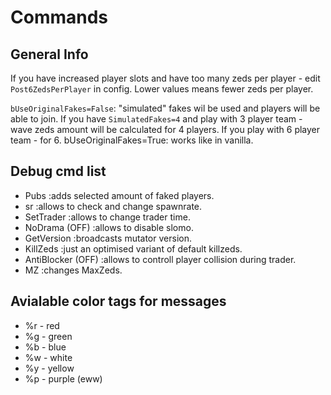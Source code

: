 # Commands

## General Info

If you have increased player slots and have too many zeds per player - edit `Post6ZedsPerPlayer` in config. Lower values means fewer zeds per player.

`bUseOriginalFakes=False`: "simulated" fakes wil be used and players will be able to join. If you have `SimulatedFakes=4` and play with 3 player team - wave zeds amount will be calculated for 4 players. If you play with 6 player team - for 6.
bUseOriginalFakes=True: works like in vanilla.

## Debug cmd list

- Pubs              :adds selected amount of faked players.
- sr                :allows to check and change spawnrate.
- SetTrader         :allows to change trader time.
- NoDrama (OFF)     :allows to disable slomo.
- GetVersion        :broadcasts mutator version.
- KillZeds          :just an optimised variant of default killzeds.
- AntiBlocker (OFF) :allows to controll player collision during trader.
- MZ                :changes MaxZeds.

## Avialable color tags for messages

- %r - red
- %g - green
- %b - blue
- %w - white
- %y - yellow
- %p - purple (eww)
